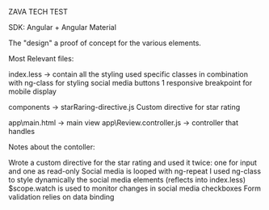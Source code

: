 ZAVA TECH TEST

SDK: Angular + Angular Material

The "design" a proof of concept for the various elements.

Most Relevant files:

index.less -> contain all the styling
used specific classes in combination with ng-class for styling social media buttons
1 responsive breakpoint for mobile display

components -> starRaring-directive.js
    Custom directive for star rating

app\main.html -> main view
app\Review.controller.js -> controller that handles

Notes about the contoller:

Wrote a custom directive for the star rating and used it twice: one for input and one as read-only
Social media is looped with ng-repeat
I used ng-class to style dynamically the social media elements (reflects into index.less)
$scope.watch is used to monitor changes in social media checkboxes
Form validation relies on data binding

